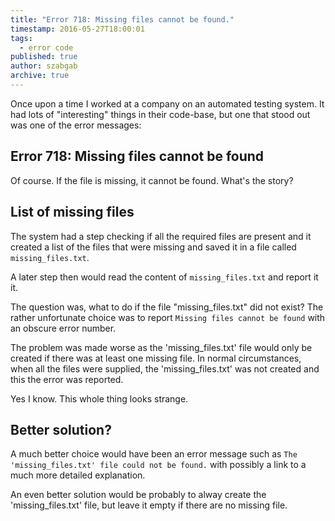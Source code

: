 ```yaml
---
title: "Error 718: Missing files cannot be found."
timestamp: 2016-05-27T18:00:01
tags:
  - error code
published: true
author: szabgab
archive: true
---
```



Once upon a time I worked at a company on an automated testing system. It had lots of "interesting" things in their
code-base, but one that stood out was one of the error messages:

## Error 718: Missing files cannot be found

Of course. If the file is missing, it cannot be found. What's the story?


## List of missing files

The system had a step checking if all the required files are present and it created a list of the files that were missing
and saved it in a file called `missing_files.txt`.

A later step then would read the content of `missing_files.txt` and report it it.

The question was, what to do if the file "missing_files.txt" did not exist? The rather unfortunate choice was to report
`Missing files cannot be found` with an obscure error number.

The problem was made worse as the 'missing_files.txt' file would only be created if there was at least one missing file.
In normal circumstances, when all the files were supplied, the 'missing_files.txt' was not created and this the error was reported.

Yes I know. This whole thing looks strange.

## Better solution?

A much better choice would have been an error message such as `The 'missing_files.txt' file could not be found.`
with possibly a link to a much more detailed explanation.

An even better solution would be probably to alway create the 'missing_files.txt' file, but leave it empty if
there are no missing file.


